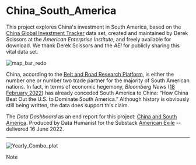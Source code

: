 # China_South_America

This project explores China's investment in South America, based on the [China Global Investment Tracker](https://www.aei.org/china-global-investment-tracker/) data set, created and maintained by Derek Scissors at the <em>American Enterprise Institute</em>, and freely available for download. We thank Derek Scissors and the <em>AEI</em> for publicly sharing this vital data set.

![map_bar_redo](https://user-images.githubusercontent.com/12042357/173369761-1c5c21d3-7801-4045-92ad-c9ef6b2b1f78.png)

China, according to the [Belt and Road Research Platform](https://www.beltroadresearch.com/), is either the number one or number two trade partner for the majority of South American nations. In fact, in terms of economic hegemony, <em>Bloomberg News</em> ([18 February 2022](https://www.bloomberg.com/news/articles/2022-02-17/china-is-south-america-s-top-trading-partner-why-can-t-the-us-keep-up)) has already conceded South America to China: “How China Beat Out the U.S. to Dominate South America.” Although history is obviously still being written, the data does support this claim.

The <em>Data Dashboard</em> as an end report for this project: [China and South America](https://rpubs.com/Thom_JH/China_Investment_South_America).  Produced by Data Humanist for the Substack [American Exile](https://americanexile.substack.com/) -- delivered 16 June 2022.

<hr />



![Yearly_Combo_plot](https://user-images.githubusercontent.com/12042357/173369810-d5a959e4-245a-4da1-b99c-c83c3d7bb86f.png)

Note
